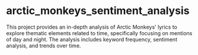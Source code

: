 # arctic_monkeys_sentiment_analysis
This project provides an in-depth analysis of Arctic Monkeys' lyrics to explore thematic elements related to time, specifically focusing on mentions of day and night. The analysis includes keyword frequency, sentiment analysis, and trends over time. 
